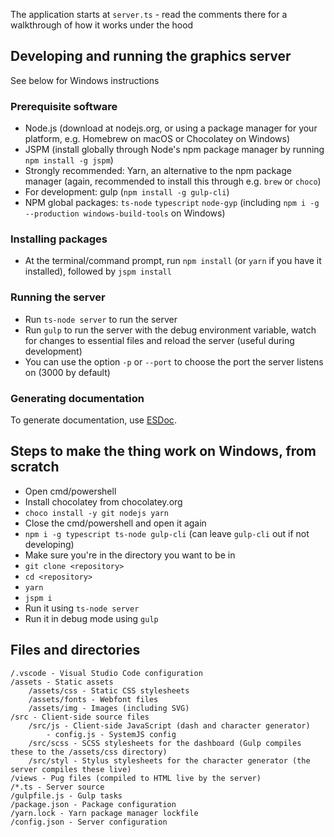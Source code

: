 The application starts at `server.ts` - read the comments there for a walkthrough
of how it works under the hood

## Developing and running the graphics server

See below for Windows instructions

### Prerequisite software

- Node.js (download at nodejs.org, or using a package manager for
your platform, e.g. Homebrew on macOS or Chocolatey on Windows)
- JSPM (install globally through Node's npm package manager by running
`npm install -g jspm`)
- Strongly recommended: Yarn, an alternative to the npm package manager (again,
recommended to install this through e.g. `brew` or `choco`)
- For development: gulp (`npm install -g gulp-cli`)
- NPM global packages: `ts-node` `typescript` `node-gyp` (including `npm i -g --production windows-build-tools` on Windows)

### Installing packages

- At the terminal/command prompt, run `npm install` (or `yarn` if you have
it installed), followed by `jspm install`

### Running the server

- Run `ts-node server` to run the server
- Run `gulp` to run the server with the debug environment variable,
watch for changes to essential files and reload the server (useful during
development)
- You can use the option `-p` or `--port` to choose the port the server listens
on (3000 by default)

### Generating documentation
To generate documentation, use [ESDoc](https://esdoc.org).

## Steps to make the thing work on Windows, from scratch

- Open cmd/powershell
- Install chocolatey from chocolatey.org
- `choco install -y git nodejs yarn`
- Close the cmd/powershell and open it again
- `npm i -g typescript ts-node gulp-cli` (can leave `gulp-cli` out if not developing)
- Make sure you're in the directory you want to be in
- `git clone <repository>`
- `cd <repository>`
- `yarn`
- `jspm i`
- Run it using `ts-node server`
- Run it in debug mode using `gulp`

## Files and directories
```
/.vscode - Visual Studio Code configuration
/assets - Static assets
    /assets/css - Static CSS stylesheets
    /assets/fonts - Webfont files
    /assets/img - Images (including SVG)
/src - Client-side source files
    /src/js - Client-side JavaScript (dash and character generator)
        - config.js - SystemJS config
    /src/scss - SCSS stylesheets for the dashboard (Gulp compiles these to the /assets/css directory)
    /src/styl - Stylus stylesheets for the character generator (the server compiles these live)
/views - Pug files (compiled to HTML live by the server)
/*.ts - Server source
/gulpfile.js - Gulp tasks
/package.json - Package configuration
/yarn.lock - Yarn package manager lockfile
/config.json - Server configuration
```
